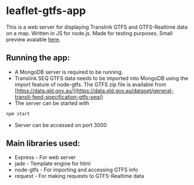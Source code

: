 # leaflet-gtfs-app

This is a web server for displaying Translink GTFS and GTFS-Realtime data on a map. Written in JS for node.js. Made for testing purposes. Small preview avaiable [here](https://gfycat.com/ShoddyExaltedEquestrian).

## Running the app:
* A MongoDB server is required to be running. 
* Translink SEQ GTFS data needs to be imported into MongoDB using the import feature of node-gtfs. The GTFS zip file is available from [https://data.qld.gov.au/](https://data.qld.gov.au/dataset/general-transit-feed-specification-gtfs-seq/)
* The server can be started with 
```bash
npm start
```
* Server can be accessed on port 3000

## Main libraries used:
* Express - For web server
* jade - Template engine for html
* node-gtfs - For importing and accessing GTFS info
* request - For making requests to GTFS-Realtime data
